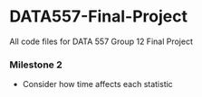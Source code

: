 # DATA557-Final-Project
All code files for DATA 557 Group 12 Final Project


### Milestone 2
- Consider how time affects each statistic